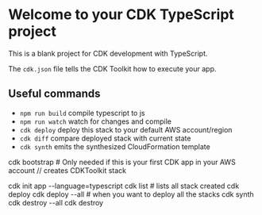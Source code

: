 # Welcome to your CDK TypeScript project

This is a blank project for CDK development with TypeScript.

The `cdk.json` file tells the CDK Toolkit how to execute your app.

## Useful commands

- `npm run build` compile typescript to js
- `npm run watch` watch for changes and compile
- `cdk deploy` deploy this stack to your default AWS account/region
- `cdk diff` compare deployed stack with current state
- `cdk synth` emits the synthesized CloudFormation template

cdk bootstrap # Only needed if this is your first CDK app in your AWS account // creates CDKToolkit stack

cdk init app --language=typescript
cdk list # lists all stack created
cdk deploy <StackName>
cdk deploy --all # when you want to deploy all the stacks
cdk synth
cdk destroy --all
cdk destroy <StackName>
